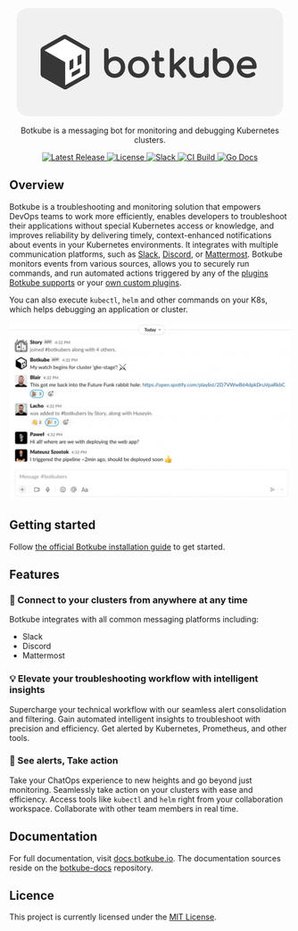<p align="center">
  <a href="https://botkube.io">
    <img src="./docs/assets/botkube-title.png" alt="Botkube Logo Light" />
  </a>
</p>

<p align="center">
  Botkube is a messaging bot for monitoring and debugging Kubernetes clusters.
</p>

<p align="center">
  <a href="https://github.com/kubeshop/botkube/releases/latest">
    <img src="https://img.shields.io/github/v/release/kubeshop/botkube" alt="Latest Release" />
  </a>
  <a href="https://github.com/kubeshop/botkube/blob/main/LICENSE">
    <img src="https://img.shields.io/github/license/kubeshop/botkube" alt="License"/>
  </a>
  <a href="https://join.botkube.io/">
    <img src="https://badgen.net/badge/slack/Botkube?icon=slack" alt="Slack" />
  </a>
  <a href="https://github.com/kubeshop/botkube/actions?query=workflow%3ACI+branch%3Amain">
    <img src="https://github.com/kubeshop/botkube/workflows/CI/badge.svg?branch=main" alt="CI Build" />
  </a>
  <a href="https://godoc.org/github.com/kubeshop/botkube">
    <img src="https://godoc.org/github.com/kubeshop/botkube?status.svg" alt="Go Docs" />
  </a>
</p>

## Overview

Botkube is a troubleshooting and monitoring solution that empowers DevOps teams to work more efficiently, enables developers to troubleshoot their applications without special Kubernetes access or knowledge, and improves reliability by delivering timely, context-enhanced notifications about events in your Kubernetes environments. It integrates with multiple communication platforms, such as [Slack](https://docs.botkube.io/installation/slack/), [Discord](https://docs.botkube.io/installation/discord/), or [Mattermost](https://docs.botkube.io/installation/mattermost/). Botkube monitors events from various sources, allows you to securely run commands, and run automated actions triggered by any of the [plugins Botkube supports](https://docs.botkube.io/plugins/) or your [own custom plugins](https://docs.botkube.io/plugins/development/).

You can also execute `kubectl`, `helm` and other commands on your K8s, which helps debugging an application or cluster.

<p align="center">
<img src="./docs/assets/main-demo.gif" />
</p>

## Getting started

Follow [the official Botkube installation guide](https://docs.botkube.io/installation/) to get started.

## Features

### 💬 Connect to your clusters from anywhere at any time

Botkube integrates with all common messaging platforms including:
- Slack
- Discord
- Mattermost

### 💡 Elevate your troubleshooting workflow with intelligent insights

Supercharge your technical workflow with our seamless alert consolidation and filtering. Gain automated intelligent insights to troubleshoot with precision and efficiency. Get alerted by Kubernetes, Prometheus, and other tools.

### 🚀 See alerts, Take action

Take your ChatOps experience to new heights and go beyond just monitoring. Seamlessly take action on your clusters with ease and efficiency. Access tools like `kubectl` and `helm` right from your collaboration workspace. Collaborate with other team members in real time.

## Documentation

For full documentation, visit [docs.botkube.io](https://docs.botkube.io). The documentation sources reside on the [botkube-docs](https://github.com/kubeshop/botkube-docs) repository.

## Licence

This project is currently licensed under the [MIT License](https://github.com/kubeshop/botkube/blob/main/LICENSE).
